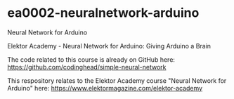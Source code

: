 # ea0002-neuralnetwork-arduino
Neural Network for Arduino

Elektor Academy - Neural Network for Arduino: Giving Arduino a Brain

The code related to this course is already on GitHub here: https://github.com/codinghead/simple-neural-network

This respository relates to the Elektor Academy course "Neural Network for Arduino" here: https://www.elektormagazine.com/elektor-academy

